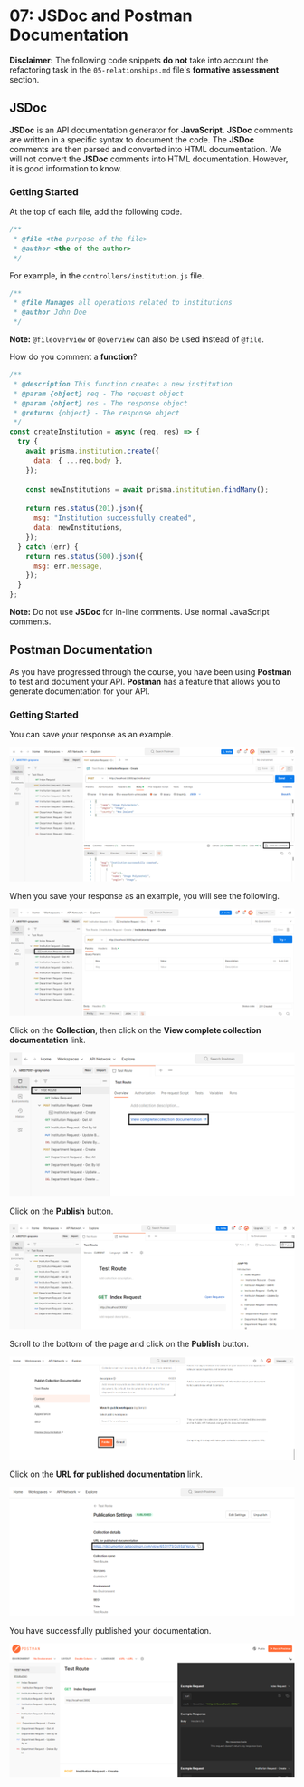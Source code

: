 # 07: JSDoc and Postman Documentation

**Disclaimer:** The following code snippets **do not** take into account the refactoring task in the `05-relationships.md` file's **formative assessment** section.

## JSDoc

**JSDoc** is an API documentation generator for **JavaScript**. **JSDoc** comments are written in a specific syntax to document the code. The **JSDoc** comments are then parsed and converted into HTML documentation. We will not convert the **JSDoc** comments into HTML documentation. However, it is good information to know.

### Getting Started

At the top of each file, add the following code.

```javascript
/**
 * @file <the purpose of the file>
 * @author <the of the author>
 */
```

For example, in the `controllers/institution.js` file.

```javascript
/**
 * @file Manages all operations related to institutions
 * @author John Doe
 */
```

**Note:** `@fileoverview` or `@overview` can also be used instead of `@file`.

How do you comment a **function**? 

```javascript
/**
 * @description This function creates a new institution
 * @param {object} req - The request object
 * @param {object} res - The response object
 * @returns {object} - The response object
 */
const createInstitution = async (req, res) => {
  try {
    await prisma.institution.create({
      data: { ...req.body },
    });

    const newInstitutions = await prisma.institution.findMany();

    return res.status(201).json({
      msg: "Institution successfully created",
      data: newInstitutions,
    });
  } catch (err) {
    return res.status(500).json({
      msg: err.message,
    });
  }
};
```

**Note:** Do not use **JSDoc** for in-line comments. Use normal JavaScript comments.

## Postman Documentation

As you have progressed through the course, you have been using **Postman** to test and document your API. **Postman** has a feature that allows you to generate documentation for your API.

### Getting Started

You can save your response as an example.

![](<../resources (ignore)/img/07/postman-1.PNG>)

When you save your response as an example, you will see the following.

![](<../resources (ignore)/img/07/postman-2.PNG>)

Click on the **Collection**, then click on the **View complete collection documentation** link. 

![](<../resources (ignore)/img/07/postman-3.PNG>)

Click on the **Publish** button.

![](<../resources (ignore)/img/07/postman-4.PNG>)

Scroll to the bottom of the page and click on the **Publish** button.

![](<../resources (ignore)/img/07/postman-5.PNG>)

Click on the **URL for published documentation** link.

![](<../resources (ignore)/img/07/postman-6.PNG>)

You have successfully published your documentation.

![](<../resources (ignore)/img/07/postman-7.PNG>)



